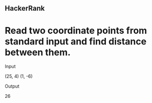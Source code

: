 ## HackerRank

# Read two coordinate points from standard input and find distance between them.

Input

(25, 4) (1, -6)

Output

26

